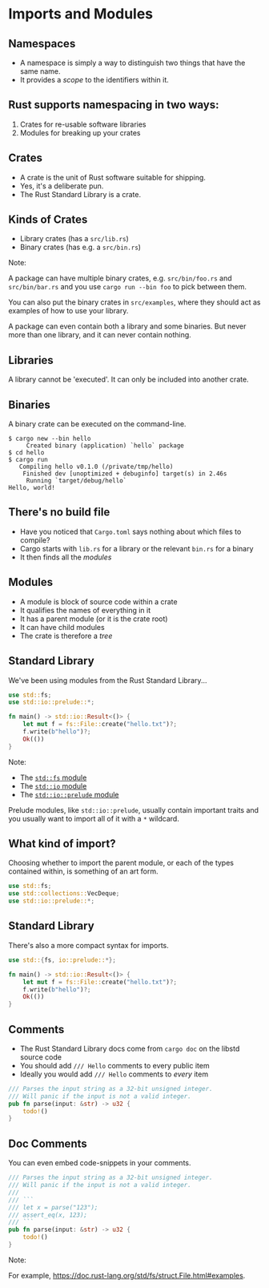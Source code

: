 # Imports and Modules

## Namespaces

* A namespace is simply a way to distinguish two things that have the same name.
* It provides a *scope* to the identifiers within it.

## Rust supports namespacing in two ways:

1. Crates for re-usable software libraries
2. Modules for breaking up your crates

## Crates

* A crate is the unit of Rust software suitable for shipping.
* Yes, it's a deliberate pun.
* The Rust Standard Library is a crate.

## Kinds of Crates

* Library crates (has a `src/lib.rs`)
* Binary crates (has e.g. a `src/bin.rs`)

Note:

A package can have multiple binary crates, e.g. `src/bin/foo.rs` and `src/bin/bar.rs` and you use `cargo run --bin foo` to pick between them.

You can also put the binary crates in `src/examples`, where they should act as examples of how to use your library.

A package can even contain both a library and some binaries. But never more than one library, and it can never contain nothing.

## Libraries

A library cannot be 'executed'. It can only be included into another crate.

## Binaries

A binary crate can be executed on the command-line.

```console
$ cargo new --bin hello
     Created binary (application) `hello` package
$ cd hello 
$ cargo run
   Compiling hello v0.1.0 (/private/tmp/hello)
    Finished dev [unoptimized + debuginfo] target(s) in 2.46s
     Running `target/debug/hello`
Hello, world!
```

## There's no build file

* Have you noticed that `Cargo.toml` says nothing about which files to compile?
* Cargo starts with `lib.rs` for a library or the relevant `bin.rs` for a binary
* It then finds all the *modules*

## Modules

* A module is block of source code within a crate
* It qualifies the names of everything in it
* It has a parent module (or it is the crate root)
* It can have child modules
* The crate is therefore a *tree*

## Standard Library

We've been using modules from the Rust Standard Library...

```rust []
use std::fs;
use std::io::prelude::*;

fn main() -> std::io::Result<()> {
    let mut f = fs::File::create("hello.txt")?;
    f.write(b"hello")?;
    Ok(())
}
```

Note:

* The [`std::fs` module](https://doc.rust-lang.org/std/fs/index.html)
* The [`std::io` module](https://doc.rust-lang.org/std/io/index.html)
* The [`std::io::prelude` module](https://doc.rust-lang.org/std/io/prelude/index.html)

Prelude modules, like `std::io::prelude`, usually contain important traits and you usually want to import all of it with a `*` wildcard.

## What kind of import?

Choosing whether to import the parent module, or each of the types contained within, is something of an art form.

```rust []
use std::fs;
use std::collections::VecDeque;
use std::io::prelude::*;
```

## Standard Library

There's also a more compact syntax for imports.

```rust []
use std::{fs, io::prelude::*};

fn main() -> std::io::Result<()> {
    let mut f = fs::File::create("hello.txt")?;
    f.write(b"hello")?;
    Ok(())
}
```

## Comments

* The Rust Standard Library docs come from `cargo doc` on the libstd source code
* You should add `/// Hello` comments to every public item
* Ideally you would add `/// Hello` comments to *every* item

```rust []
/// Parses the input string as a 32-bit unsigned integer.
/// Will panic if the input is not a valid integer.
pub fn parse(input: &str) -> u32 {
    todo!()
}
```

## Doc Comments

You can even embed code-snippets in your comments.

```rust []
/// Parses the input string as a 32-bit unsigned integer.
/// Will panic if the input is not a valid integer.
///
/// ```
/// let x = parse("123");
/// assert_eq(x, 123);
/// ```
pub fn parse(input: &str) -> u32 {
    todo!()
}
```

Note:

For example, <https://doc.rust-lang.org/std/fs/struct.File.html#examples>.
